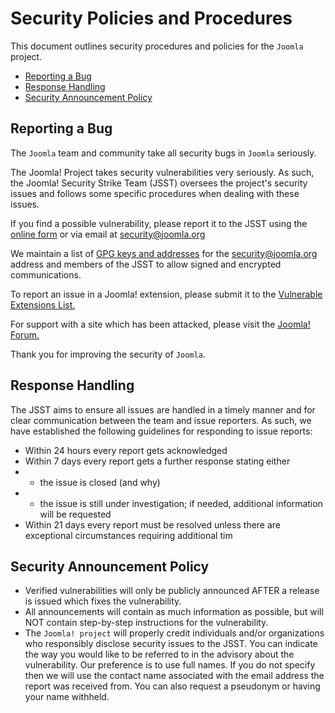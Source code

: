 # Security Policies and Procedures

This document outlines security procedures and policies for the `Joomla`
project.

  * [Reporting a Bug](#reporting-a-bug)
  * [Response Handling](#response-handling)
  * [Security Announcement Policy](#security-announcement-policy)

## Reporting a Bug

The `Joomla` team and community take all security bugs in `Joomla` seriously.

The Joomla! Project takes security vulnerabilities very seriously. As such, the Joomla! Security Strike Team (JSST) oversees the project's security issues and follows some specific procedures when dealing with these issues.

If you find a possible vulnerability, please report it to the JSST using the [online form](https://developer.joomla.org/security/contact-the-team.html) or via email at security@joomla.org 

We maintain a list of [GPG keys and addresses](https://developer.joomla.org/security/gpg-keys.html) for the security@joomla.org address and members of the JSST to allow signed and encrypted communications.

To report an issue in a Joomla! extension, please submit it to the [Vulnerable Extensions List.](https://vel.joomla.org/submit-vel)

For support with a site which has been attacked, please visit the [Joomla! Forum.](https://forum.joomla.org/viewforum.php?f=714)

Thank you for improving the security of `Joomla`.

## Response Handling

The JSST aims to ensure all issues are handled in a timely manner and for clear communication between the team and issue reporters. As such, we have established the following guidelines for responding to issue reports:

* Within 24 hours every report gets acknowledged
* Within 7 days every report gets a further response stating either
* * the issue is closed (and why)
* * the issue is still under investigation; if needed, additional information will be requested
* Within 21 days every report must be resolved unless there are exceptional circumstances requiring additional tim

## Security Announcement Policy
* Verified vulnerabilities will only be publicly announced AFTER a release is issued which fixes the vulnerability.
* All announcements will contain as much information as possible, but will NOT contain step-by-step instructions for the vulnerability.
* The `Joomla! project` will properly credit individuals and/or organizations who responsibly disclose security issues to the JSST. You can indicate the way you would like to be referred to in the advisory about the vulnerability. Our preference is to use full names. If you do not specify then we will use the contact name associated with the email address the report was received from. You can also request a pseudonym or having your name withheld.
